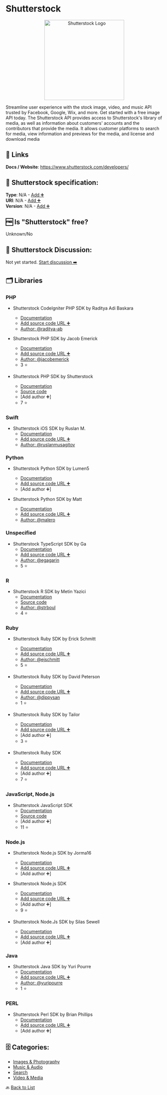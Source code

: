 # Shutterstock
<p align="center">
    <img width="256" src="https://raw.githubusercontent.com/apis-list/apis-list/main/apis/shutterstock/logo_256x256.png" alt="Shutterstock Logo"/>
</p>
Streamline user experience with the stock image, video, and music API trusted by Facebook, Google, Wix, and more. Get started with a free image API today. The Shutterstock API provides access to Shutterstock's library of media, as well as information about customers' accounts and the contributors that provide the media. It allows customer platforms to search for media, view information and previews for the media, and license and download media

##  🔗 Links
**Docs / Website**: https://www.shutterstock.com/developers/

## 🧬 Shutterstock specification:
**Type**: N/A - [Add ➕](https://github.com/apis-list/apis-list/edit/main/apis-list.yaml)  
**URI**: N/A - [Add ➕](https://github.com/apis-list/apis-list/edit/main/apis-list.yaml)  
**Version**: N/A - [Add ➕](https://github.com/apis-list/apis-list/edit/main/apis-list.yaml)

## 🆓 Is "Shutterstock" free?
 Unknown/No 

## 💬 Shutterstock Discussion:
Not yet started. [Start discussion ➡️](https://github.com/apis-list/apis-list/discussions/new)

## 🗂️ Libraries
### PHP
- Shutterstock CodeIgniter PHP SDK by Raditya Adi Baskara
    - [Documentation](https://github.com/raditya-ab/CI-Shutterstock-library)
    - [Add source code URL ➕]()
    - [Author: @raditya-ab](https://github.com/raditya-ab)

- Shutterstock PHP SDK by Jacob Emerick
    - [Documentation](https://github.com/jacobemerick/php-shutterstock-api)
    - [Add source code URL ➕]()
    - [Author: @jacobemerick](https://github.com/jacobemerick)
    - 3 ⭐

- Shutterstock PHP SDK by Shutterstock
    - [Documentation](https://packagist.org/packages/shutterstock/api)
    - [Source code](https://github.com/shutterstock/php-shutterstock-api)
    - [Add author ➕]
    - 7 ⭐

### Swift
- Shutterstock iOS SDK by Ruslan M.
    - [Documentation](https://github.com/ruslanmusagitov/shutterstock-ios)
    - [Add source code URL ➕]()
    - [Author: @ruslanmusagitov](https://github.com/ruslanmusagitov)

### Python
- Shutterstock Python SDK by Lumen5
    - [Documentation](https://github.com/Lumen5/shutterstock-api)
    - [Add source code URL ➕]()
    - [Add author ➕]

- Shutterstock Python SDK by Matt
    - [Documentation](https://github.com/malero/python-shutterstock-api)
    - [Add source code URL ➕]()
    - [Author: @malero](https://github.com/malero)

### Unspecified
- Shutterstock TypeScript SDK by Ga
    - [Documentation](https://github.com/shvendala/shutterstock)
    - [Add source code URL ➕]()
    - [Author: @egagarin](https://github.com/egagarin)
    - 5 ⭐

### R
- Shutterstock R SDK by Metin Yazici
    - [Documentation](https://github.com/strboul/shutterstock-r)
    - [Source code](https://cran.r-project.org/web/packages/shutterstock/index.html)
    - [Author: @strboul](https://github.com/strboul)
    - 4 ⭐

### Ruby
- Shutterstock Ruby SDK by Erick Schmitt
    - [Documentation](https://github.com/ejschmitt/shutterstock)
    - [Add source code URL ➕]()
    - [Author: @ejschmitt](https://github.com/ejschmitt)
    - 5 ⭐

- Shutterstock Ruby SDK by David Peterson
    - [Documentation](https://github.com/dippysan/shutterstock)
    - [Add source code URL ➕]()
    - [Author: @dippysan](https://github.com/dippysan)
    - 1 ⭐

- Shutterstock Ruby SDK by Tailor
    - [Documentation](https://github.com/TailorBrands/shutterstock-ruby)
    - [Add source code URL ➕]()
    - [Add author ➕]
    - 3 ⭐

- Shutterstock Ruby SDK
    - [Documentation](https://github.com/shutterstock/ruby-shutterstock-api)
    - [Add source code URL ➕]()
    - [Add author ➕]
    - 7 ⭐

### JavaScript, Node.js
- Shutterstock JavaScript SDK
    - [Documentation](https://developers.shutterstock.com/documentation/javascript-sdk)
    - [Source code](https://github.com/shutterstock/public-api-javascript-sdk)
    - [Add author ➕]
    - 11 ⭐

### Node.js
- Shutterstock Node.js SDK by Jorma16
    - [Documentation](https://github.com/jorma16/shutter-api-client)
    - [Add source code URL ➕]()
    - [Add author ➕]

- Shutterstock Node.js SDK
    - [Documentation](https://github.com/shutterstock/node-shutterstock-api)
    - [Add source code URL ➕]()
    - [Add author ➕]
    - 9 ⭐

- Shutterstock Node.Js SDK by Silas Sewell
    - [Documentation](https://www.npmjs.com/package/shutterstock)
    - [Add source code URL ➕]()
    - [Add author ➕]

### Java
- Shutterstock Java SDK by Yuri Pourre
    - [Documentation](https://github.com/yuripourre/shutterstock-java)
    - [Add source code URL ➕]()
    - [Author: @yuripourre](https://github.com/yuripourre)
    - 1 ⭐

### PERL
- Shutterstock Perl SDK by Brian Phillips
    - [Documentation](http://search.cpan.org/~bphillips/WebService-Shutterstock/)
    - [Add source code URL ➕]()
    - [Add author ➕]


## 🗄️ Categories:
- [Images & Photography](https://github.com/apis-list/apis-list#images--photography-)
- [Music & Audio](https://github.com/apis-list/apis-list#music--audio-)
- [Search](https://github.com/apis-list/apis-list#search-)
- [Video & Media](https://github.com/apis-list/apis-list#video--media-)

🔙  [Back to List](https://github.com/apis-list/apis-list)
